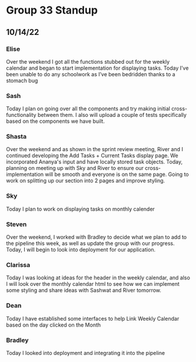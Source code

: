 # Group 33 Standup
## 10/14/22

### Elise
Over the weekend I got all the functions stubbed out for the weekly calendar and began to start implementation for displaying tasks. Today I’ve been unable to do any schoolwork as I’ve been bedridden thanks to a stomach bug

### Sash
Today I plan on going over all the components and try making initial cross-functionality between them. I also will upload a couple of tests specifically based on the components we have built.

### Shasta
Over the weekend and as shown in the sprint review meeting, River and I continued developing the Add Tasks + Current Tasks display page. We incorporated Ananya's input and have locally stored task objects. Today, planning on meeting up with Sky and River to ensure our cross-implementation will be smooth and everyone is on the same page. Going to work on splitting up our section into 2 pages and improve styling.

### Sky
Today I plan to work on displaying tasks on monthly calender

### Steven
Over the weekend, I worked with Bradley to decide what we plan to add to the pipeline this week, as well as update the group with our progress. Today, I will begin to look into deployment for our application.

### Clarissa 
Today I was looking at ideas for the header in the weekly calendar, and also I will look over the monthly calendar html to see how we can implement some styling and share ideas with Sashwat and River tomorrow.

### Dean
Today I have established some interfaces to help Link Weekly Calendar based on the day clicked on the Month

### Bradley 
Today I looked into deployment and integrating it into the pipeline



